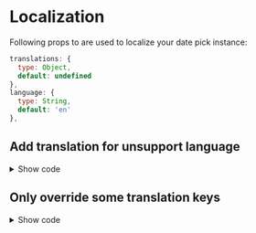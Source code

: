 # Localization

Following props to are used to localize your date pick instance:

```js
translations: {
  type: Object,
  default: undefined
},
language: {
  type: String,
  default: 'en'
},
```

## Add translation for unsupport language
<ClientOnly>
  <vue-select-menu
    class="my-3"
    :translations="{
      vi: {
        menu_title: 'Thực đơn chọn',
        select_all_btn: 'Chọn tất cả',
        remove_all_btn: 'Xóa tất cả lựa chọn',
        close_btn: 'Đóng',
        not_found: 'Không tìm thấy',
        max_selected: 'Bạn chỉ có thể chọn tối đa max_selected_limit mục',
        advanced_default: 'Chọn một mục',
        regular_group: 'Menus',
        items_selected: 'Đã chọn selected_count mục'
      }
    }"
    :language="language"
    :data="listData"></vue-select-menu>
</ClientOnly>

<details>
  <summary>Show code</summary>

```vue
<template>
  <vue-select-menu :translations="translations" language="vi" :data="listData" />
</template>

<script>
import { VueSelectMenu } from "@therunninghub/vue-select-menu"
import '@therunninghub/vue-select-menu/dist/VueSelectMenu.css'

export default {
  components: { VueSelectMenu },
  data: () => ({
    translations: {
      vi: {
        menu_title: 'Thực đơn chọn',
        select_all_btn: 'Chọn tất cả',
        remove_all_btn: 'Xóa tất cả lựa chọn',
        close_btn: 'Đóng',
        not_found: 'Không tìm thấy',
        max_selected: 'Bạn chỉ có thể chọn tối đa max_selected_limit mục',
        advanced_default: 'Chọn một mục',
        regular_group: 'Menus',
        items_selected: 'Đã chọn selected_count mục'
      }
    },
    listData: [
      { id: 1, name: 'Chinese' },
      { id: 2, name: 'English' },
      { id: 3, name: 'Spanish (Español)'},
      { id: 4, name: 'French (Français)'},
      { id: 5, name: 'Persian'},
      { id: 6, name: 'Japanese'},
      { id: 7, name: 'Vietnamese'},
    ]
  })
};
</script>
```

</details>

## Only override some translation keys
<ClientOnly>
  <vue-select-menu
    class="my-3"
    :translations="{
      en: {
        menu_title: 'Language menu',
        advanced_default: 'Choose language',
      }
    }"
    :language="language2"
    :data="listData"></vue-select-menu>
</ClientOnly>

<details>
  <summary>Show code</summary>

```vue
<template>
  <vue-select-menu class="my-3" :translations="translations" language="en" :data="listData" />
</template>

<script>
import { VueSelectMenu } from "@therunninghub/vue-select-menu"
import '@therunninghub/vue-select-menu/dist/VueSelectMenu.css'

export default {
  components: { VueSelectMenu },
  data: () => ({
    translations: {
      en: {
        menu_title: 'Language menu',
        advanced_default: 'Choose language',
      }
    },
    listData: [
      { id: 1, name: 'Chinese' },
      { id: 2, name: 'English' },
      { id: 3, name: 'Spanish (Español)'},
      { id: 4, name: 'French (Français)'},
      { id: 5, name: 'Persian'},
      { id: 6, name: 'Japanese'},
      { id: 7, name: 'Vietnamese'},
    ]
  })
};
</script>
```

</details>

<script>
export default {
  name: 'localization',
  data: () => ({
    language: 'vi',
    language2: 'en',
    listData: [
      { id: 'cn', name: 'Chinese' },
      { id: 'en', name: 'English' },
      { id: 'es', name: 'Spanish (Español)'},
      { id: 'fr', name: 'French (Français)'},
      { id: 'fa', name: 'Persian'},
      { id: 'ja', name: 'Japanese'},
      { id: 'vi', name: 'Vietnamese'},
    ]
  })
};
</script>
